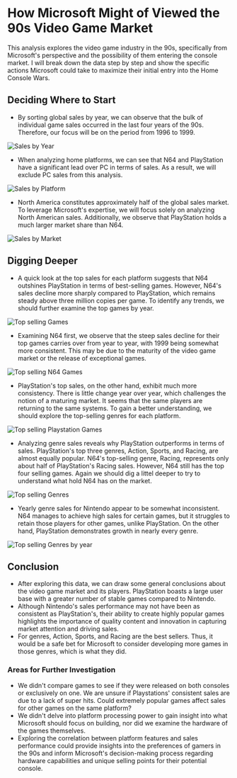 # How Microsoft Might of Viewed the 90s Video Game Market
This analysis explores the video game industry in the 90s, specifically from Microsoft's perspective and the possibility of them entering the console market. I will break down the data step by step and show the specific actions Microsoft could take to maximize their initial entry into the Home Console Wars.

## Deciding Where to Start
- By sorting global sales by year, we can observe that the bulk of individual game sales occurred in the last four years of the 90s. Therefore, our focus will be on the period from 1996 to 1999.


![Sales by Year](https://github.com/Cgortows/Microsoft-Entering-Video-Game-Market/blob/main/Images/Sales%20by%20Year.png)


- When analyzing home platforms, we can see that N64 and PlayStation have a significant lead over PC in terms of sales. As a result, we will exclude PC sales from this analysis.


![Sales by Platform](https://github.com/Cgortows/Microsoft-Entering-Video-Game-Market/blob/main/Images/Global%20Sales%20by%20Platform.png)


- North America constitutes approximately half of the global sales market. To leverage Microsoft's expertise, we will focus solely on analyzing North American sales. Additionally, we observe that PlayStation holds a much larger market share than N64.


![Sales by Market](https://github.com/Cgortows/Microsoft-Entering-Video-Game-Market/blob/main/Images/Platform.png)


## Digging Deeper

- A quick look at the top sales for each platform suggests that N64 outshines PlayStation in terms of best-selling games. However, N64's sales decline more sharply compared to PlayStation, which remains steady above three million copies per game. To identify any trends, we should further examine the top games by year.
  
![Top selling Games](https://github.com/Cgortows/Microsoft-Entering-Video-Game-Market/blob/main/Images/Games.png)


- Examining N64 first, we observe that the steep sales decline for their top games carries over from year to year, with 1999 being somewhat more consistent. This may be due to the maturity of the video game market or the release of exceptional games.

 
![Top selling N64 Games](https://github.com/Cgortows/Microsoft-Entering-Video-Game-Market/blob/main/Images/N64%20by%20Year.png)


- PlayStation's top sales, on the other hand, exhibit much more consistency. There is little change year over year, which challenges the notion of a maturing market. It seems that the same players are returning to the same systems. To gain a better understanding, we should explore the top-selling genres for each platform.
  
![Top selling Playstation Games](https://github.com/Cgortows/Microsoft-Entering-Video-Game-Market/blob/main/Images/PS%20by%20Year.png)


- Analyzing genre sales reveals why PlayStation outperforms in terms of sales. PlayStation's top three genres, Action, Sports, and Racing, are almost equally popular. N64's top-selling genre, Racing, represents only about half of PlayStation's Racing sales. However, N64 still has the top four selling games. Again we should dig a littel deeper to try to understand what hold N64 has on the market.

![Top selling Genres](https://github.com/Cgortows/Microsoft-Entering-Video-Game-Market/blob/main/Images/Genres.png)


- Yearly genre sales for Nintendo appear to be somewhat inconsistent. N64 manages to achieve high sales for certain games, but it struggles to retain those players for other games, unlike PlayStation. On the other hand, PlayStation demonstrates growth in nearly every genre.

  
![Top selling Genres by year](https://github.com/Cgortows/Microsoft-Entering-Video-Game-Market/blob/main/Images/Genre%20by%20Year.png)


## Conclusion
- After exploring this data, we can draw some general conclusions about the video game market and its players. PlayStation boasts a large user base with a greater number of stable games compared to Nintendo.
- Although Nintendo's sales performance may not have been as consistent as PlayStation's, their ability to create highly popular games highlights the importance of quality content and innovation in capturing market attention and driving sales.
- For genres, Action, Sports, and Racing are the best sellers. Thus, it would be a safe bet for Microsoft to consider developing more games in those genres, which is what they did.
### Areas for Further Investigation
- We didn't compare games to see if they were released on both consoles or exclusively on one. We are unsure if Playstations' consistent sales are due to a lack of super hits. Could extremely popular games affect sales for other games on the same platform?
- We didn't delve into platform processing power to gain insight into what Microsoft should focus on building, nor did we examine the hardware of the games themselves.
- Exploring the correlation between platform features and sales performance could provide insights into the preferences of gamers in the 90s and inform Microsoft's decision-making process regarding hardware capabilities and unique selling points for their potential console.
